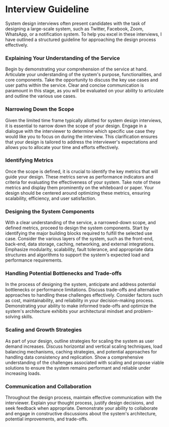 # Interview Guideline

System design interviews often present candidates with the task of designing a large-scale system, such as Twitter, Facebook, Zoom, WhatsApp, or a notification system. To help you excel in these interviews, I have outlined a structured guideline for approaching the design process effectively.

### Explaining Your Understanding of the Service

Begin by demonstrating your comprehension of the service at hand. Articulate your understanding of the system's purpose, functionalities, and core components. Take the opportunity to discuss the key use cases and user paths within the service. Clear and concise communication is paramount in this stage, as you will be evaluated on your ability to articulate and outline the various use cases.

### Narrowing Down the Scope

Given the limited time frame typically allotted for system design interviews, it is essential to narrow down the scope of your design. Engage in a dialogue with the interviewer to determine which specific use case they would like you to focus on during the interview. This clarification ensures that your design is tailored to address the interviewer's expectations and allows you to allocate your time and efforts effectively.

### Identifying Metrics

Once the scope is defined, it is crucial to identify the key metrics that will guide your design. These metrics serve as performance indicators and criteria for evaluating the effectiveness of your system. Take note of these metrics and display them prominently on the whiteboard or paper. Your design should be centered around optimizing these metrics, ensuring scalability, efficiency, and user satisfaction.

### Designing the System Components

With a clear understanding of the service, a narrowed-down scope, and defined metrics, proceed to design the system components. Start by identifying the major building blocks required to fulfill the selected use case. Consider the various layers of the system, such as the front-end, back-end, data storage, caching, networking, and external integrations. Emphasize modularity, scalability, fault tolerance, and appropriate data structures and algorithms to support the system's expected load and performance requirements.

### Handling Potential Bottlenecks and Trade-offs

In the process of designing the system, anticipate and address potential bottlenecks or performance limitations. Discuss trade-offs and alternative approaches to handling these challenges effectively. Consider factors such as cost, maintainability, and reliability in your decision-making process. Demonstrating your ability to make informed trade-offs and optimize the system's architecture exhibits your architectural mindset and problem-solving skills.

### Scaling and Growth Strategies

As part of your design, outline strategies for scaling the system as user demand increases. Discuss horizontal and vertical scaling techniques, load balancing mechanisms, caching strategies, and potential approaches for handling data consistency and replication. Show a comprehensive understanding of the challenges associated with scaling and propose viable solutions to ensure the system remains performant and reliable under increasing loads.

### Communication and Collaboration

Throughout the design process, maintain effective communication with the interviewer. Explain your thought process, justify design decisions, and seek feedback when appropriate. Demonstrate your ability to collaborate and engage in constructive discussions about the system's architecture, potential improvements, and trade-offs.
